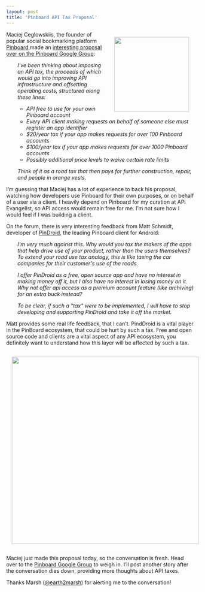 ```yaml
---
layout: post
title: 'Pinboard API Tax Proposal'
---
```

<p><a href="https://pinboard.in" target="_blank"><img style="padding: 15px;" src="https://s3.amazonaws.com/kinlane-productions/api-evangelist/pinboard/pinboard_in_blue.png" alt="" width="200" align="right" /></a></p>
<p>Maciej Ceglowskiis, the founder of popular social bookmarking platform <a href="https://pinboard.in">Pinboard</a>,made an <a href="https://groups.google.com/d/msg/pinboard-dev/PidYOmyBaxI/mLDKIzC6olgJ" target="_blank">interesting proposal over on the Pinboard Google Group</a>:</p>
<p style="padding-left: 30px;"><em>I've been thinking about imposing an API tax, the proceeds of which  would go into improving API infrastructure and offsetting operating costs, structured along these lines:</em></p>
<ul class="mainlist" style="padding-left: 30px; list-style: none;">
<li> 
<ul>
<li><em>API free to use for your own Pinboard account</em></li>
<li><em>Every API client making requests on behalf of someone else must register an app identifier</em></li>
<li><em>$20/year tax if your app makes requests for over 100 Pinboard accounts</em></li>
<li><em>$100/year tax if your app makes requests for over 1000 Pinboard accounts</em></li>
<li><em>Possibly additional price levels to waive certain rate limits</em></li>
</ul>
</li>
</ul>
<p style="padding-left: 30px;"><em>Think of it as a road tax that then pays for further construction, repair, and  people in orange vests.</em></p>
<p>I&rsquo;m guessing that Maciej has a lot of experience to back his proposal, watching how developers use Pinboard for their own purposes, or on behalf of a user via a client.  I heavily depend on Pinboard for my curation at API Evangelist, so API access would remain free for me.  I&rsquo;m not sure how I would feel if I was building a client.</p>
<p>On the forum, there is very interesting feedback from Matt Schmidt, developer of <a href="https://play.google.com/store/apps/details?id=com.pindroid">PinDroid</a>, the leading Pinboard client for Android:</p>
<p style="padding-left: 30px;"><em>I'm very much against this.  Why would you tax the makers of the apps that help drive use of your product, rather than the users themselves?  To extend your road use tax analogy, this is like taxing the car companies for their customer's use of the roads.</em></p>
<p style="padding-left: 30px;"><em>I offer PinDroid as a free, open source app and have no interest in making money off it, but I also have no interest in losing money on it.  Why not offer api access as a premium account feature (like archiving) for an extra buck instead?</em></p>
<p style="padding-left: 30px;"><em>To be clear, if such a "tax" were to be implemented, I will have to stop developing and supporting PinDroid and take it off the market.</em></p>
<p>Matt provides some real life feedback, that I can&rsquo;t.  PindDroid is a vital player in the PinBoard ecosystem, that could be hurt by such a tax.  Free and open source code and clients are a vital aspect of any API ecosystem, you definitely want to understand how this layer will be affected by such a tax.</p>
<p><a href="https://play.google.com/store/apps/details?id=com.pindroid"><img style="padding: 15px; display: block; margin-left: auto; margin-right: auto;" src="https://s3.amazonaws.com/kinlane-productions/api-evangelist/pinboard/pindroid.png" alt="" width="500" /></a></p>
<p>Maciej just made this proposal today, so the conversation is fresh.  Head over to the <a href="https://groups.google.com/d/msg/pinboard-dev/PidYOmyBaxI/mLDKIzC6olgJ" target="_parent">Pinboard Google Group</a> to weigh in.  I&rsquo;ll post another story after the conversation dies down, providing more thoughts about API taxes.</p>
<p>Thanks Marsh (<a href="https://twitter.com/earth2marsh" target="_blank">@earth2marsh</a>) for alerting me to the conversation!</p>